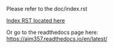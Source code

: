 
Please refer to the doc/index.rst

[Index RST located here](doc/index.rst)

Or go to the readthedocs page here:
https://aim357.readthedocs.io/en/latest/
